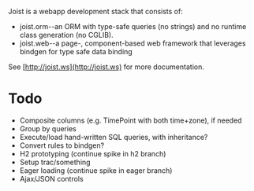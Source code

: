 
Joist is a webapp development stack that consists of:

* joist.orm--an ORM with type-safe queries (no strings) and no runtime class generation (no CGLIB).
* joist.web--a page-, component-based web framework that leverages bindgen for type safe data binding

See [http://joist.ws](http://joist.ws) for more documentation.

Todo
====

* Composite columns (e.g. TimePoint with both time+zone), if needed
* Group by queries
* Execute/load hand-written SQL queries, with inheritance?
* Convert rules to bindgen?
* H2 prototyping (continue spike in h2 branch)
* Setup trac/something
* Eager loading (continue spike in eager branch)
* Ajax/JSON controls

